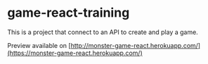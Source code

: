 # game-react-training

This is a project that connect to an API to create and play a game.

Preview available on [http://monster-game-react.herokuapp.com/](https://monster-game-react.herokuapp.com/)

